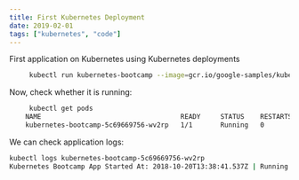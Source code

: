 ```yaml
---
title: First Kubernetes Deployment
date: 2019-02-01
tags: ["kubernetes", "code"]
---
```


First application on Kubernetes using Kubernetes deployments

<!--more-->

```sh
     kubectl run kubernetes-bootcamp --image=gcr.io/google-samples/kubernetes-bootcamp:v1 --port=8080
```

Now, check whether it is running:
```sh
     kubectl get pods
    NAME                                   READY     STATUS    RESTARTS   AGE
    kubernetes-bootcamp-5c69669756-wv2rp   1/1       Running   0          11s
```

We can check application logs:
```sh
kubectl logs kubernetes-bootcamp-5c69669756-wv2rp
Kubernetes Bootcamp App Started At: 2018-10-20T13:38:41.537Z | Running On:  kubernetes-bootcamp-5c69669756-wv2rp
```

